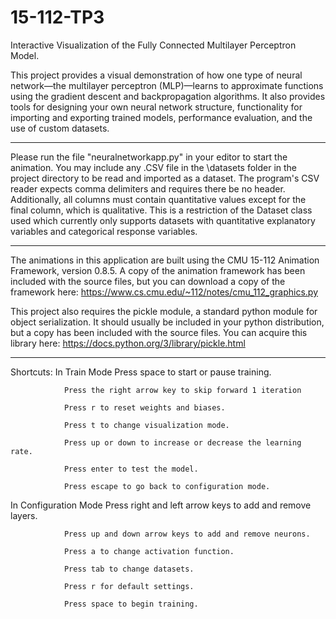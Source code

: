 # 15-112-TP3
Interactive Visualization of the Fully Connected Multilayer Perceptron Model.

This project provides a visual demonstration of how one type of neural network—the multilayer perceptron (MLP)—learns to approximate functions using the gradient descent and backpropagation algorithms. It also provides tools for designing your own neural network structure, functionality for importing and exporting trained models, performance evaluation, and the use of custom datasets.

---------------------------------------------------------------------------

Please run the file "neuralnetworkapp.py" in your editor to start the animation. You may include any .CSV file in the \datasets folder in the project directory to be read and imported as a dataset. The program's CSV reader expects comma delimiters and requires there be no header. Additionally, all columns must contain quantitative values except for the final column, which is qualitative. This is a restriction of the Dataset class used which currently only supports datasets with quantitative explanatory variables and categorical response variables.

---------------------------------------------------------------------------

The animations in this application are built using the CMU 15-112 Animation Framework, version 0.8.5. A copy of the animation framework has been included with the source files, but you can download a copy of the framework here: https://www.cs.cmu.edu/~112/notes/cmu_112_graphics.py

This project also requires the pickle module, a standard python module for object serialization. It should usually be included in your python distribution, but a copy has been included with the source files. You can acquire this library here: https://docs.python.org/3/library/pickle.html

---------------------------------------------------------------------------

Shortcuts:
In Train Mode
                Press space to start or pause training.
		
                Press the right arrow key to skip forward 1 iteration
		
                Press r to reset weights and biases.
		
                Press t to change visualization mode.
		
                Press up or down to increase or decrease the learning rate.
		
                Press enter to test the model.
		
                Press escape to go back to configuration mode.

In Configuration Mode
	     	Press right and left arrow keys to add and remove layers.
		
             	Press up and down arrow keys to add and remove neurons.
		
             	Press a to change activation function.
		
             	Press tab to change datasets.
		
             	Press r for default settings.
		
             	Press space to begin training.
		
